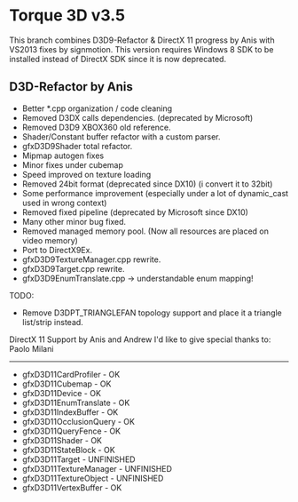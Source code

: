 Torque 3D v3.5
==============

This branch combines D3D9-Refactor & DirectX 11 progress by Anis with VS2013 fixes by signmotion. This version requires Windows 8 SDK to be installed instead of DirectX SDK since it is now deprecated.

D3D-Refactor by Anis
----------------

* Better *.cpp organization / code cleaning
* Removed D3DX calls dependencies. (deprecated by Microsoft)
* Removed D3D9 XBOX360 old reference.
* Shader/Constant buffer refactor with a custom parser.
* gfxD3D9Shader total refactor.
* Mipmap autogen fixes
* Minor fixes under cubemap
* Speed improved on texture loading
* Removed 24bit format (deprecated since DX10) (i convert it to 32bit) 
* Some performance improvement (especially under a lot of dynamic_cast used in wrong context)
* Removed fixed pipeline (deprecated by Microsoft since DX10)
* Many other minor bug fixed.
* Removed managed memory pool. (Now all resources are placed on video memory)
* Port to DirectX9Ex.
* gfxD3D9TextureManager.cpp rewrite.
* gfxD3D9Target.cpp rewrite.
* gfxD3D9EnumTranslate.cpp -> understandable enum mapping!

TODO:
* Remove D3DPT_TRIANGLEFAN topology support and place it a triangle list/strip instead.

DirectX 11 Support by Anis and Andrew
I'd like to give special thanks to: Paolo Milani

----------------

* gfxD3D11CardProfiler - OK
* gfxD3D11Cubemap - OK
* gfxD3D11Device - OK
* gfxD3D11EnumTranslate - OK
* gfxD3D11IndexBuffer - OK
* gfxD3D11OcclusionQuery - OK
* gfxD3D11QueryFence - OK
* gfxD3D11Shader - OK
* gfxD3D11StateBlock - OK
* gfxD3D11Target - UNFINISHED
* gfxD3D11TextureManager - UNFINISHED
* gfxD3D11TextureObject - UNFINISHED
* gfxD3D11VertexBuffer - OK
